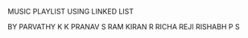 MUSIC PLAYLIST USING LINKED LIST


BY
  PARVATHY K K
  PRANAV S
  RAM KIRAN R
  RICHA REJI
  RISHABH P S
  
